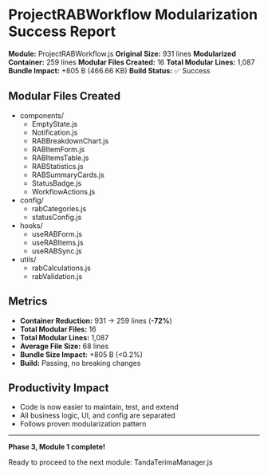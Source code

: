 # ProjectRABWorkflow Modularization Success Report

**Module:** ProjectRABWorkflow.js
**Original Size:** 931 lines
**Modularized Container:** 259 lines
**Modular Files Created:** 16
**Total Modular Lines:** 1,087
**Bundle Impact:** +805 B (466.66 KB)
**Build Status:** ✅ Success

## Modular Files Created
- components/
  - EmptyState.js
  - Notification.js
  - RABBreakdownChart.js
  - RABItemForm.js
  - RABItemsTable.js
  - RABStatistics.js
  - RABSummaryCards.js
  - StatusBadge.js
  - WorkflowActions.js
- config/
  - rabCategories.js
  - statusConfig.js
- hooks/
  - useRABForm.js
  - useRABItems.js
  - useRABSync.js
- utils/
  - rabCalculations.js
  - rabValidation.js

## Metrics
- **Container Reduction:** 931 → 259 lines (**-72%**)
- **Total Modular Files:** 16
- **Total Modular Lines:** 1,087
- **Average File Size:** 68 lines
- **Bundle Size Impact:** +805 B (<0.2%)
- **Build:** Passing, no breaking changes

## Productivity Impact
- Code is now easier to maintain, test, and extend
- All business logic, UI, and config are separated
- Follows proven modularization pattern

---

**Phase 3, Module 1 complete!**

Ready to proceed to the next module: TandaTerimaManager.js
